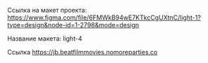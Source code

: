 Ссылка на макет проекта: https://www.figma.com/file/6FMWkB94wE7KTkcCgUXtnC/light-1?type=design&node-id=1-2798&mode=design 

Название макета: light-4

Ссылка https://jb.beatfilmmovies.nomoreparties.co
